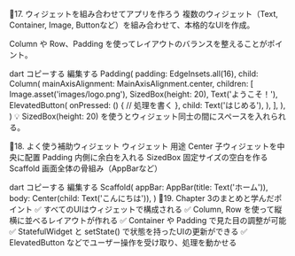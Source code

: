🔸17. ウィジェットを組み合わせてアプリを作ろう
複数のウィジェット（Text, Container, Image, Buttonなど）を組み合わせて、本格的なUIを作成。

Column や Row、Padding を使ってレイアウトのバランスを整えることがポイント。

dart
コピーする
編集する
Padding(
  padding: EdgeInsets.all(16),
  child: Column(
    mainAxisAlignment: MainAxisAlignment.center,
    children: [
      Image.asset('images/logo.png'),
      SizedBox(height: 20),
      Text('ようこそ！'),
      ElevatedButton(
        onPressed: () {
          // 処理を書く
        },
        child: Text('はじめる'),
      ),
    ],
  ),
)
💡 SizedBox(height: 20) を使うとウィジェット同士の間にスペースを入れられる。

🔸18. よく使う補助ウィジェット
ウィジェット	用途
Center	子ウィジェットを中央に配置
Padding	内側に余白を入れる
SizedBox	固定サイズの空白を作る
Scaffold	画面全体の骨組み（AppBarなど）

dart
コピーする
編集する
Scaffold(
  appBar: AppBar(title: Text('ホーム')),
  body: Center(child: Text('こんにちは')),
)
🔸19. Chapter 3のまとめと学んだポイント
✅ すべてのUIはウィジェットで構成される
✅ Column, Row を使って縦横に並べるレイアウトが作れる
✅ Container や Padding で見た目の調整が可能
✅ StatefulWidget と setState() で状態を持ったUIの更新ができる
✅ ElevatedButton などでユーザー操作を受け取り、処理を動かせる

